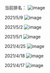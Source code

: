 当前排名：
![image](https://user-images.githubusercontent.com/26736402/118313694-b4ff9c00-b525-11eb-94db-1d117067af24.png)

2021/5/9
![image](https://user-images.githubusercontent.com/26736402/117560198-2ec6fe00-b0be-11eb-9a01-adf162c20be6.png)

2021/5/2
![image](https://user-images.githubusercontent.com/26736402/116959930-9dc4e100-acd1-11eb-9447-bcfd8ac2e69a.png)

2021/5/1
![image](https://user-images.githubusercontent.com/26736402/116959913-8f76c500-acd1-11eb-8d0c-b54b6a2483bb.png)

2021/4/25
![image](https://user-images.githubusercontent.com/26736402/116959877-79690480-acd1-11eb-9491-7ea85b1ed61a.png)

2021/4/18
![image](https://user-images.githubusercontent.com/26736402/116959838-66eecb00-acd1-11eb-934b-c567317bcdce.png)

2021/4/17
![image](https://user-images.githubusercontent.com/26736402/116959798-52123780-acd1-11eb-9c4d-7209aa1e58d5.png)
